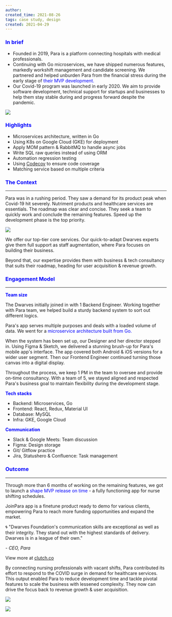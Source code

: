 ```yaml
---
author: 
created_time: 2021-08-26
tags: case study, design
created: 2021-04-29
---
```


### <span style='color:blue'>In brief</span>

* Founded in 2019, Para is a platform connecting hospitals with medical professionals. 
* Continuing with Go microservices, we have shipped numerous features, markedly workshift management and candidate screening. We partnered and helped unburden Para from the financial stress during the early stage of <span style='color:blue'>their MVP development.</span>
* Our Covid-19 program was launched in early 2020. We aim to provide software development, technical support for startups and businesses to help them stay stable during and progress forward despite the pandemic. 

![](https://s3.us-west-2.amazonaws.com/secure.notion-static.com/c9c7f2a7-75f7-46e1-9666-71a89ff4e2f8/joinpara.png?X-Amz-Algorithm=AWS4-HMAC-SHA256&X-Amz-Content-Sha256=UNSIGNED-PAYLOAD&X-Amz-Credential=AKIAT73L2G45EIPT3X45%2F20231031%2Fus-west-2%2Fs3%2Faws4_request&X-Amz-Date=20231031T202242Z&X-Amz-Expires=3600&X-Amz-Signature=ad0dff7404ecf867797bb6ce249fa6b3e7e93879c5e1fdab773e59584d893f14&X-Amz-SignedHeaders=host&x-id=GetObject)


### <span style='color:blue'>Highlights</span>

* Microservices architecture, written in Go
* Using K8s on Google Cloud (GKE) for deployment
* Apply MOM pattern & RabbitMQ to handle async jobs
* Write SQL raw queries instead of using ORM
* Automation regression testing
* Using [Codecov](https://about.codecov.io/) to ensure code coverage
* Matching service based on multiple criteria

### <span style='color:blue'>The Context</span>

---

<!-- column_list 4b1c9d7c-97be-4010-a70a-24fa9b06fe4f -->

<!-- column 41d5b2a6-2b26-4de6-a9ed-a1dac6d0ec63 -->

Para was in a rushing period. They saw a demand for its product peak when Covid-19 hit severely. Nutriment products and healthcare services are essentials. The roadmap was clear and concise. They seek a team to quickly work and conclude the remaining features. Speed up the development phase is the top priority. 

<!-- column 07b4bbe4-06a0-4855-aab1-ced3ab3cae32 -->

![](https://s3.us-west-2.amazonaws.com/secure.notion-static.com/d911ed0b-7bc4-4e2c-bf88-f85c635c0e3b/pa1.png?X-Amz-Algorithm=AWS4-HMAC-SHA256&X-Amz-Content-Sha256=UNSIGNED-PAYLOAD&X-Amz-Credential=AKIAT73L2G45EIPT3X45%2F20231031%2Fus-west-2%2Fs3%2Faws4_request&X-Amz-Date=20231031T202243Z&X-Amz-Expires=3600&X-Amz-Signature=5021fcc0acba692014f40153e8575b228e08ba36beb5208a9a991f5c4feb2c3c&X-Amz-SignedHeaders=host&x-id=GetObject)

We offer our top-tier core services. Our quick-to-adapt Dwarves experts give them full support as staff augmentation, where Para focuses on building their business.

Beyond that, our expertise provides them with business & tech consultancy that suits their roadmap, heading for user acquisition & revenue growth. 


### <span style='color:blue'>Engagement Model</span>

---

<span style='color:blue'>**Team size**</span>

The Dwarves initially joined in with 1 Backend Engineer. Working together with Para team, we helped build a sturdy backend system to sort out different logics. 

Para's app serves multiple purposes and deals with a loaded volume of data. We went for a <span style='color:blue'>microservice architecture built from Go.</span>

When the system has been set up, our Designer and her director stepped in. Using Figma & Sketch, we delivered a stunning brush-up for Para's mobile app's interface. The app covered both Android & iOS versions for a wider user segment. Then our Frontend Engineer continued turning those canvas into a digital display. 

Throughout the process, we keep 1 PM in the team to oversee and provide on-time consultancy. With a team of 5, we stayed aligned and respected Para's business goal to maintain flexibility during the development stage.

<!-- column_list 6a0408c8-2adf-4adf-ab1f-80b5cc6d3953 -->

<!-- column a218cb60-08bd-43d1-b863-20aa6afebb10 -->

<span style='color:blue'>**Tech stacks**</span>

* Backend: Microservices, Go
* Frontend: React, Redux, Material UI
* Database: MySQL
* Infra: GKE, Google Cloud

<!-- column 75f8c6e8-3d58-4470-92e4-64df20cdcabc -->

<span style='color:blue'>**Communication**</span>

* Slack & Google Meets: Team discussion
* Figma: Design storage
* Git/ Gitflow practice
* Jira, Statushero & Confluence: Task management

### <span style='color:blue'>Outcome</span>

---

<!-- column_list 0c4ee98c-3944-416b-b8bd-b1f3e4cba1dc -->

<!-- column 0c6e98be-ec2c-4c6a-a045-f6d9c59c0a6c -->

Through more than 6 months of working on the remaining features, we got to launch a <span style='color:blue'>shape MVP release on time</span> - a fully functioning app for nurse shifting schedules. 

JoinPara app is a finetune product ready to demo for various clients, empowering Para to reach more funding opportunities and expand the market.

<!-- column a01e6e3b-ef25-4bae-89fd-7e022122812c -->

🌀 "Dwarves Foundation's communication skills are exceptional as well as their integrity. They stand out with the highest standards of delivery. Dwarves is in a league of their own."

*- CEO, Para*

View more at <span style='color:blue'>[clutch.co](https://clutch.co/profile/dwarves-foundation#reviews)</span>

By connecting nursing professionals with vacant shifts, Para contributed its effort to respond to the COVID surge in demand for healthcare services.
This output enabled Para to reduce development time and tackle pivotal features to scale the business with lessened complexity. They now can drive the focus back to revenue growth & user acquisition.

<!-- column_list a42a75e5-8ae7-42c1-a316-bd32d11b3ed3 -->

<!-- column b5886d37-41fa-4234-99b8-d43b9087ea5f -->

![](https://s3.us-west-2.amazonaws.com/secure.notion-static.com/a3b69637-8711-460b-a429-e0f12a2c9315/pa2.png?X-Amz-Algorithm=AWS4-HMAC-SHA256&X-Amz-Content-Sha256=UNSIGNED-PAYLOAD&X-Amz-Credential=AKIAT73L2G45EIPT3X45%2F20231031%2Fus-west-2%2Fs3%2Faws4_request&X-Amz-Date=20231031T202249Z&X-Amz-Expires=3600&X-Amz-Signature=950586ee7eaf1c2ffffc92b8bc6db9ace68f3e02995a34d0adbd0b99da8912bc&X-Amz-SignedHeaders=host&x-id=GetObject)

<!-- column f1b613a2-9913-46c9-a4c8-4c14528ba9cf -->

![](https://s3.us-west-2.amazonaws.com/secure.notion-static.com/244aae09-d9c2-4483-a0da-476ab6e7441b/pa3.png?X-Amz-Algorithm=AWS4-HMAC-SHA256&X-Amz-Content-Sha256=UNSIGNED-PAYLOAD&X-Amz-Credential=AKIAT73L2G45EIPT3X45%2F20231031%2Fus-west-2%2Fs3%2Faws4_request&X-Amz-Date=20231031T202249Z&X-Amz-Expires=3600&X-Amz-Signature=0d96abd99c99234a330ce3d6cd525a927f69c01e59e08261fb647952822c3cc3&X-Amz-SignedHeaders=host&x-id=GetObject)

